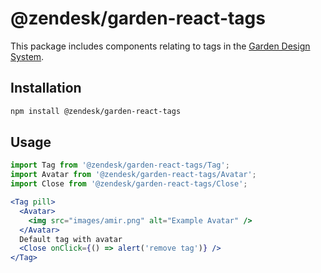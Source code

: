 # @zendesk/garden-react-tags

This package includes components relating to tags in the
[Garden Design System](http://zendeskgarden.github.io/).

## Installation

```sh
npm install @zendesk/garden-react-tags
```

## Usage

```jsx static
import Tag from '@zendesk/garden-react-tags/Tag';
import Avatar from '@zendesk/garden-react-tags/Avatar';
import Close from '@zendesk/garden-react-tags/Close';

<Tag pill>
  <Avatar>
    <img src="images/amir.png" alt="Example Avatar" />
  </Avatar>
  Default tag with avatar
  <Close onClick={() => alert('remove tag')} />
</Tag>
```
